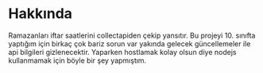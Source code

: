 # Hakkında
 Ramazanları iftar saatlerini collectapiden çekip yansıtır. Bu projeyi 10. sınıfta yaptığım için birkaç çok bariz sorun var yakında gelecek güncellemeler ile api bilgileri gizlenecektir. Yaparken hostlamak kolay olsun diye nodejs kullanmamak için böyle bir şey yapmıştım.